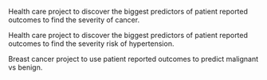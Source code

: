 Health care project to discover the biggest predictors of patient reported outcomes to find the severity of cancer. 


Health care project to discover the biggest predictors of patient reported outcomes to find the severity risk of hypertension. 



Breast cancer project to use patient reported outcomes to predict malignant vs benign. 
